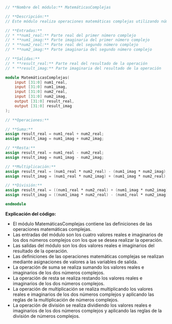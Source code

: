 ```verilog
// **Nombre del módulo:** MatemáticasComplejas

// **Descripción:**
// Este módulo realiza operaciones matemáticas complejas utilizando números representados como pares de valores reales e imaginarios. Las operaciones incluyen suma, resta, multiplicación y división.

// **Entradas:**
// * **num1_real:** Parte real del primer número complejo
// * **num1_imag:** Parte imaginaria del primer número complejo
// * **num2_real:** Parte real del segundo número complejo
// * **num2_imag:** Parte imaginaria del segundo número complejo

// **Salidas:**
// * **result_real:** Parte real del resultado de la operación
// * **result_imag:** Parte imaginaria del resultado de la operación

module MatemáticasComplejas(
    input [31:0] num1_real,
    input [31:0] num1_imag,
    input [31:0] num2_real,
    input [31:0] num2_imag,
    output [31:0] result_real,
    output [31:0] result_imag
);

// **Operaciones:**

// **Suma:**
assign result_real = num1_real + num2_real;
assign result_imag = num1_imag + num2_imag;

// **Resta:**
assign result_real = num1_real - num2_real;
assign result_imag = num1_imag - num2_imag;

// **Multiplicación:**
assign result_real = (num1_real * num2_real) - (num1_imag * num2_imag);
assign result_imag = (num1_real * num2_imag) + (num1_imag * num2_real);

// **División:**
assign result_real = ((num1_real * num2_real) + (num1_imag * num2_imag)) / ((num2_real * num2_real) + (num2_imag * num2_imag));
assign result_imag = ((num1_imag * num2_real) - (num1_real * num2_imag)) / ((num2_real * num2_real) + (num2_imag * num2_imag));

endmodule
```

**Explicación del código:**

* El módulo MatemáticasComplejas contiene las definiciones de las operaciones matemáticas complejas.
* Las entradas del módulo son los cuatro valores reales e imaginarios de los dos números complejos con los que se desea realizar la operación.
* Las salidas del módulo son los dos valores reales e imaginarios del resultado de la operación.
* Las definiciones de las operaciones matemáticas complejas se realizan mediante asignaciones de valores a las variables de salida.
* La operación de suma se realiza sumando los valores reales e imaginarios de los dos números complejos.
* La operación de resta se realiza restando los valores reales e imaginarios de los dos números complejos.
* La operación de multiplicación se realiza multiplicando los valores reales e imaginarios de los dos números complejos y aplicando las reglas de la multiplicación de números complejos.
* La operación de división se realiza dividiendo los valores reales e imaginarios de los dos números complejos y aplicando las reglas de la división de números complejos.